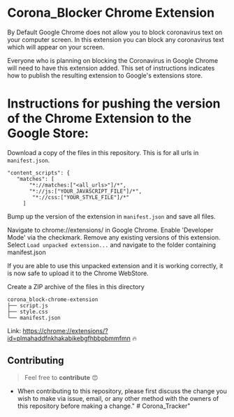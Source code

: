 # Corona_Blocker Chrome Extension

By Default Google Chrome does not allow you to block coronavirus text on your computer screen. In this extension you can block any coronavirus text which will appear on your screen.

Everyone who is planning on blocking the Coronavirus in Google Chrome will need to have this extension added. This set of instructions indicates how to publish the resulting extension to Google's extensions store.

# Instructions for pushing the version of the Chrome Extension to the Google Store:

Download a copy of the files in this repository. This is for all urls in `manifest.json`.

```
"content_scripts": {
   "matches": [
       "*://matches:["<all_urls>"]/*",
       "*://js:["YOUR_JAVASCRIPT_FILE"]/*",
        "*://css:["YOUR_STYLE_FILE"]/*"
     ]
````

Bump up the version of the extension in `manifest.json` and save all files.

Navigate to chrome://extensions/ in Google Chrome. Enable 'Developer Mode' via the checkmark. Remove any existing versions of this extension. Select `Load unpacked extension...` and navigate to the folder containing manifest.json

If you are able to use this unpacked extension and it is working correctly, it is now safe to upload it to the Chrome WebStore.

Create a ZIP archive of the files in this directory

```
corona_block-chrome-extension
├── script.js
├── style.css
└── manifest.json
```


Link:  [https://chrome://extensions/?id=plmahaddfnkhakabikebgfhbbpbmmfmn](https://chrome://extensions/?id=plmahaddfnkhakabikebgfhbbpbmmfmn) 🔥

## Contributing

> Feel free to **contribute** 😍
- When contributing to this repository, please first discuss the change you wish to make via issue, email, or any other method with the owners of this repository before making a change." # Corona_Tracker" 



